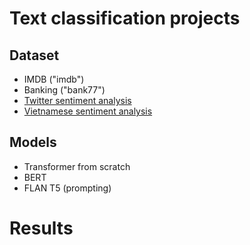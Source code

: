# Text classification projects

## Dataset 
- IMDB ("imdb")
- Banking ("bank77")
- [Twitter sentiment analysis](https://huggingface.co/datasets/carblacac/twitter-sentiment-analysis)
- [Vietnamese sentiment analysis](https://github.com/congnghia0609/ntc-scv)

## Models
- Transformer from scratch
- BERT
- FLAN T5 (prompting)

# Results
